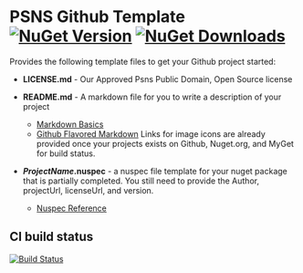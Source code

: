# PSNS Github Template [![NuGet Version](http://img.shields.io/nuget/v/Psns.Common.Build.GithubTemplate.svg?style=flat)](https://www.nuget.org/packages/Psns.Common.Build.GithubTemplate) [![NuGet Downloads](http://img.shields.io/nuget/dt/Psns.Common.Build.GithubTemplate.svg?style=flat)](https://www.nuget.org/packages/Psns.Common.Build.GithubTemplate/)

Provides the following template files to get your Github project started:

* **LICENSE.md** - Our Approved Psns Public Domain, Open Source license

* **README.md** - A markdown file for you to write a description of your project
  * [Markdown Basics](https://help.github.com/articles/markdown-basics/)
  * [Github Flavored Markdown](https://help.github.com/articles/github-flavored-markdown/) 
Links for image icons are already provided once your projects exists on Github, Nuget.org, and MyGet for build status.

* ***ProjectName*.nuspec** - a nuspec file template for your nuget package that is partially completed.
	You still need to provide the Author, projectUrl, licenseUrl, and version.
	* [Nuspec Reference](http://docs.nuget.org/Create/NuSpec-Reference)

## CI build status
[![Build Status](https://www.myget.org/BuildSource/Badge/psns-common?identifier=dd6a709b-2d35-43bf-a2e3-2e4ad3396a72)](https://www.myget.org/)